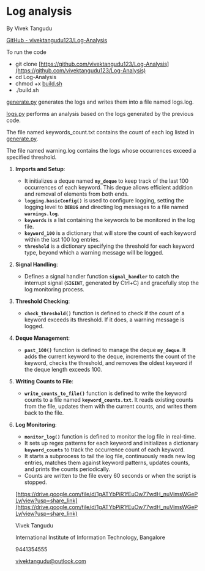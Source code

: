 # Log analysis

By Vivek Tangudu

[GitHub - vivektangudu123/Log-Analysis](https://github.com/vivektangudu123/Log-Analysis)

To run the code

- git clone [https://github.com/vivektangudu123/Log-Analysis](https://github.com/vivektangudu123/Log-Analysis)
- cd Log-Analysis
- chmod +x [build.sh](http://build.sh/)
- ./build.sh

[generate.py](http://generate.py/) generates the logs and writes them into a file named logs.log.

[logs.py](http://logs.py/) performs an analysis based on the logs generated by the previous code.

The file named keywords_count.txt contains the count of each log listed in [generate.py](http://generate.py/).

The file named warning.log contains the logs whose occurrences exceed a specified threshold.

1. **Imports and Setup**:
    - It initializes a deque named **`my_deque`** to keep track of the last 100 occurrences of each keyword. This deque allows efficient addition and removal of elements from both ends.
    - **`logging.basicConfig()`** is used to configure logging, setting the logging level to **`DEBUG`** and directing log messages to a file named **`warnings.log`**.
    - **`keywords`** is a list containing the keywords to be monitored in the log file.
    - **`keyword_100`** is a dictionary that will store the count of each keyword within the last 100 log entries.
    - **`threshold`** is a dictionary specifying the threshold for each keyword type, beyond which a warning message will be logged.
2. **Signal Handling**:
    - Defines a signal handler function **`signal_handler`** to catch the interrupt signal (**`SIGINT`**, generated by Ctrl+C) and gracefully stop the log monitoring process.
3. **Threshold Checking**:
    - **`check_threshold()`** function is defined to check if the count of a keyword exceeds its threshold. If it does, a warning message is logged.
4. **Deque Management**:
    - **`past_100()`** function is defined to manage the deque **`my_deque`**. It adds the current keyword to the deque, increments the count of the keyword, checks the threshold, and removes the oldest keyword if the deque length exceeds 100.
5. **Writing Counts to File**:
    - **`write_counts_to_file()`** function is defined to write the keyword counts to a file named **`keyword_counts.txt`**. It reads existing counts from the file, updates them with the current counts, and writes them back to the file.
6. **Log Monitoring**:
    - **`monitor_log()`** function is defined to monitor the log file in real-time.
    - It sets up regex patterns for each keyword and initializes a dictionary **`keyword_counts`** to track the occurrence count of each keyword.
    - It starts a subprocess to tail the log file, continuously reads new log entries, matches them against keyword patterns, updates counts, and prints the counts periodically.
    - Counts are written to the file every 60 seconds or when the script is stopped.
    
    [https://drive.google.com/file/d/1gATYbPiR1fEuOw77wdH_nuVlmsWGePLy/view?usp=share_link](https://drive.google.com/file/d/1gATYbPiR1fEuOw77wdH_nuVlmsWGePLy/view?usp=share_link)
    
    Vivek Tangudu
    
    International Institute of Information Technology, Bangalore
    
    9441354555
    
    [vivektangudu@outlook.com](mailto:vivektangudu@outlook.com)
